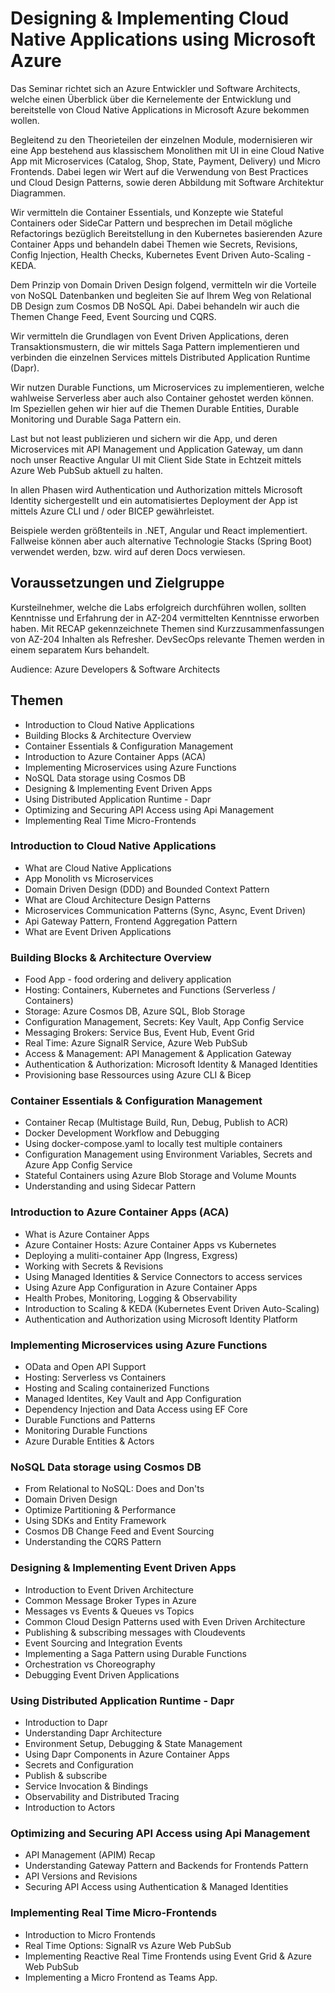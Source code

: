 # Designing & Implementing Cloud Native Applications using Microsoft Azure

Das Seminar richtet sich an Azure Entwickler und Software Architects, welche einen Überblick über die Kernelemente der Entwicklung und bereitstelle von Cloud Native Applications in Microsoft Azure bekommen wollen. 

Begleitend zu den Theorieteilen der einzelnen Module, modernisieren wir eine App bestehend aus klassischem Monolithen mit UI in eine Cloud Native App mit Microservices (Catalog, Shop, State, Payment, Delivery) und Micro Frontends. Dabei legen wir Wert auf die Verwendung von Best Practices und Cloud Design Patterns, sowie deren Abbildung mit Software Architektur Diagrammen.

Wir vermitteln die Container Essentials, und Konzepte wie Stateful Containers oder SideCar Pattern und besprechen im Detail mögliche Refactorings bezüglich Bereitstellung in den Kubernetes basierenden Azure Container Apps und behandeln dabei Themen wie Secrets, Revisions, Config Injection, Health Checks, Kubernetes Event Driven Auto-Scaling - KEDA.

Dem Prinzip von Domain Driven Design folgend, vermitteln wir die Vorteile von NoSQL Datenbanken und begleiten Sie auf Ihrem Weg von Relational DB Design zum Cosmos DB NoSQL Api. Dabei behandeln wir auch die Themen Change Feed, Event Sourcing und CQRS.

Wir vermitteln die Grundlagen von Event Driven Applications, deren Transaktionsmustern, die wir mittels Saga Pattern implementieren und verbinden die einzelnen Services mittels Distributed Application Runtime (Dapr).

Wir nutzen Durable Functions, um Microservices zu implementieren, welche wahlweise Serverless aber auch also Container gehostet werden können. Im Speziellen gehen wir hier auf die Themen Durable Entities, Durable Monitoring und Durable Saga Pattern ein.

Last but not least publizieren und sichern wir die App, und deren Microservices mit API Management und Application Gateway, um dann noch unser Reactive Angular  UI mit Client Side State in Echtzeit mittels Azure Web PubSub aktuell zu halten.

In allen Phasen wird Authentication und Authorization mittels Microsoft Identity sichergestellt und ein automatisiertes Deployment der App ist mittels Azure CLI und / oder BICEP gewährleistet.

Beispiele werden größtenteils in .NET, Angular und React implementiert. Fallweise können aber auch alternative Technologie Stacks (Spring Boot) verwendet werden, bzw. wird auf deren Docs verwiesen.

## Voraussetzungen und Zielgruppe

Kursteilnehmer, welche die Labs erfolgreich durchführen wollen, sollten Kenntnisse und Erfahrung der in AZ-204 vermittelten Kenntnisse erworben haben. Mit RECAP gekennzeichnete Themen sind Kurzzusammenfassungen von AZ-204 Inhalten als Refresher. DevSecOps relevante Themen werden in einem separatem Kurs behandelt.

Audience: Azure Developers & Software Architects

## Themen

- Introduction to Cloud Native Applications
- Building Blocks & Architecture Overview
- Container Essentials & Configuration Management
- Introduction to Azure Container Apps (ACA)
- Implementing Microservices using Azure Functions
- NoSQL Data storage using Cosmos DB
- Designing & Implementing Event Driven Apps
- Using Distributed Application Runtime - Dapr
- Optimizing and Securing API Access using Api Management
- Implementing Real Time Micro-Frontends 

### Introduction to Cloud Native Applications

- What are Cloud Native Applications
- App Monolith vs Microservices
- Domain Driven Design (DDD) and Bounded Context Pattern
- What are Cloud Architecture Design Patterns
- Microservices Communication Patterns (Sync, Async, Event Driven)
- Api Gateway Pattern, Frontend Aggregation Pattern
- What are Event Driven Applications

### Building Blocks & Architecture Overview

- Food App - food ordering and delivery application
- Hosting: Containers, Kubernetes and Functions (Serverless / Containers)
- Storage: Azure Cosmos DB, Azure SQL, Blob Storage
- Configuration Management, Secrets: Key Vault, App Config Service
- Messaging Brokers: Service Bus, Event Hub, Event Grid
- Real Time: Azure SignalR Service, Azure Web PubSub
- Access & Management: API Management & Application Gateway
- Authentication & Authorization: Microsoft Identity & Managed Identities
- Provisioning base Ressources using Azure CLI & Bicep

### Container Essentials & Configuration Management

- Container Recap (Multistage Build, Run, Debug, Publish to ACR)
- Docker Development Workflow and Debugging
- Using docker-compose.yaml to locally test multiple containers
- Configuration Management using Environment Variables, Secrets and Azure App Config Service
- Stateful Containers using Azure Blob Storage and Volume Mounts
- Understanding and using Sidecar Pattern

### Introduction to Azure Container Apps (ACA)

- What is Azure Container Apps
- Azure Container Hosts: Azure Container Apps vs Kubernetes
- Deploying a muliti-container App (Ingress, Exgress)
- Working with Secrets & Revisions
- Using Managed Identities & Service Connectors to access services
- Using Azure App Configuration in Azure Container Apps
- Health Probes, Monitoring, Logging & Observability
- Introduction to Scaling & KEDA (Kubernetes Event Driven Auto-Scaling) 
- Authentication and Authorization using Microsoft Identity Platform

### Implementing Microservices using Azure Functions

- OData and Open API Support
- Hosting: Serverless vs Containers
- Hosting and Scaling containerized Functions
- Managed Identites, Key Vault and App Configuration
- Dependency Injection and Data Access using EF Core
- Durable Functions and Patterns
- Monitoring Durable Functions
- Azure Durable Entities & Actors

### NoSQL Data storage using Cosmos DB

- From Relational to NoSQL: Does and Don'ts
- Domain Driven Design
- Optimize Partitioning & Performance
- Using SDKs and Entity Framework
- Cosmos DB Change Feed and Event Sourcing
- Understanding the CQRS Pattern

### Designing & Implementing Event Driven Apps

- Introduction to Event Driven Architecture
- Common Message Broker Types in Azure
- Messages vs Events & Queues vs Topics
- Common Cloud Design Patterns used with Even Driven Architecture
- Publishing & subscribing messages with Cloudevents
- Event Sourcing and Integration Events
- Implementing a Saga Pattern using Durable Functions
- Orchestration vs Choreography
- Debugging Event Driven Applications

### Using Distributed Application Runtime - Dapr

- Introduction to Dapr 
- Understanding Dapr Architecture
- Environment Setup, Debugging & State Management
- Using Dapr Components in Azure Container Apps
- Secrets and Configuration
- Publish & subscribe
- Service Invocation & Bindings
- Observability and Distributed Tracing
- Introduction to Actors

### Optimizing and Securing API Access using Api Management

- API Management (APIM) Recap
- Understanding Gateway Pattern and Backends for Frontends Pattern
- API Versions and Revisions
- Securing API Access using Authentication & Managed Identities

### Implementing Real Time Micro-Frontends 

- Introduction to Micro Frontends
- Real Time Options: SignalR vs Azure Web PubSub
- Implementing Reactive Real Time Frontends using Event Grid & Azure Web PubSub
- Implementing a Micro Frontend as Teams App.
